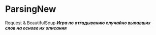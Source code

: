 # ParsingNew
 Request & BeautifulSoup
___Игра по отгадыванию случайно выпавших слов на основе их описания___